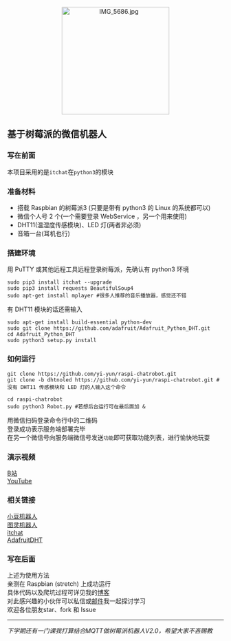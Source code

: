 <p align="center">
  <img src="https://i.loli.net/2018/07/22/5b542f5c58d76.jpg" alt="IMG_5686.jpg" title="IMG_5686.jpg" width=250 />

</p>



## 基于树莓派的微信机器人

### 写在前面
本项目采用的是```itchat```在```python3```的模块

### 准备材料
* 搭载 Raspbian 的树莓派3 (只要是带有 python3 的 Linux 的系统都可以)
* 微信个人号 2 个(一个需要登录 WebService ，另一个用来使用)
* DHT11(温湿度传感模块)、LED 灯(两者非必须)
* 音箱一台(耳机也行)

### 搭建环境
用 PuTTY 或其他远程工具远程登录树莓派，先确认有 python3 环境
```shell 基本环境，最好都加 sudo
sudo pip3 install itchat --upgrade
sudo pip3 install requests BeautifulSoup4
sudo apt-get install mplayer #很多人推荐的音乐播放器，感觉还不错
```

有 DHT11 模块的话还需输入
```shell
sudo apt-get install build-essential python-dev
sudo git clone https://github.com/adafruit/Adafruit_Python_DHT.git
cd Adafruit_Python_DHT
sudo python3 setup.py install  
```

### 如何运行
```shell
git clone https://github.com/yi-yun/raspi-chatrobot.git
git clone -b dhtnoled https://github.com/yi-yun/raspi-chatrobot.git #没有 DHT11 传感模块和 LED 灯的人输入这个命令

cd raspi-chatrobot
sudo python3 Robot.py #若想后台运行可在最后面加 &
```
用微信扫码登录命令行中的二维码  
登录成功表示服务端部署完毕  
在另一个微信号向服务端微信号发送`功能`即可获取功能列表，进行愉快地玩耍
### 演示视频
[B站](https://www.bilibili.com/video/av28087089)  
[YouTube](https://youtu.be/m_k38Pbp55U)

### 相关链接
[小豆机器人](http://xiao.douqq.com/)  
[图灵机器人](http://www.tuling123.com/)  
[itchat](https://github.com/littlecodersh/itchat)  
[AdafruitDHT](https://github.com/adafruit/Adafruit_Python_DHT)  

### 写在后面
上述为使用方法  
亲测在 Raspbian (stretch) 上成功运行  
具体代码以及爬坑过程可详见我的[博客](https://yi-yun.github.io/2018/07/30/%E7%88%AC%E5%9D%91%E6%8C%87%E5%8D%97/#more)  
对此感兴趣的小伙伴可以私信或[邮件](mailto:yi--yun@outlook.com)我一起探讨学习  
欢迎各位朋友star、fork 和 Issue

-----
*下学期还有一门课我打算结合MQTT做树莓派机器人V2.0，希望大家不吝赐教*